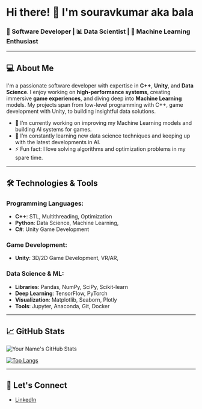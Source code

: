 
# Hi there! 👋 I'm souravkumar aka bala

### 🚀 Software Developer | 📊 Data Scientist | 🤖 Machine Learning Enthusiast

---

## 💻 About Me

I'm a passionate software developer with expertise in **C++**, **Unity**, and **Data Science**. I enjoy working on **high-performance systems**, creating immersive **game experiences**, and diving deep into **Machine Learning** models. My projects span from low-level programming with C++, game development with Unity, to building insightful data solutions.

- 🔭 I’m currently working on improving my Machine Learning models and building AI systems for games.
- 🌱 I’m constantly learning new data science techniques and keeping up with the latest developments in AI.
- ⚡ Fun fact: I love solving algorithms and optimization problems in my spare time.

---

## 🛠️ Technologies & Tools

### Programming Languages:
- **C++**: STL, Multithreading, Optimization
- **Python**: Data Science, Machine Learning, 
- **C#**: Unity Game Development

### Game Development:
- **Unity**: 3D/2D Game Development, VR/AR, 
### Data Science & ML:
- **Libraries**: Pandas, NumPy, SciPy, Scikit-learn
- **Deep Learning**: TensorFlow, PyTorch
- **Visualization**: Matplotlib, Seaborn, Plotly
- **Tools**: Jupyter, Anaconda, Git, Docker

---

## 📈 GitHub Stats

![Your Name's GitHub Stats](https://github-readme-stats.vercel.app/api?username=souravkumar-cloud&show_icons=true&theme=radical)

[![Top Langs](https://github-readme-stats.vercel.app/api/top-langs/?username=souravkumar-cloud&layout=compact&theme=radical)](https://github.com/anuraghazra/github-readme-stats)

---

## 🔗 Let's Connect

- [LinkedIn](https://www.linkedin.com/in/sourav-kumar-5084aa307/)
